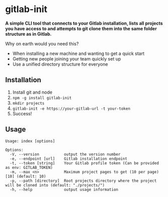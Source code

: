 # gitlab-init
**A simple CLI tool that connects to your Gitlab installation, lists all projects you have access to and attempts to git clone them into the same folder structure as in Gitlab.**

Why on earth would you need this?  
- When installing a new machine and wanting to get a quick start
- Getting new people joining your team quickly set up
- Use a unified directory structure for everyone

## Installation

1. Install git and node
2. `npm -g install gitlab-init`
3. `mkdir projects`
4. `gitlab-init -e https://your-gitlab-url -t your-token`
5. Success!

## Usage

```
Usage: index [options]

Options:
  -V, --version           output the version number
  -e, --endpoint [url]    Gitlab installation endpoint
  -t, --token [string]    Your Gitlab profile token (Can be provided as env: GITLAB_TOKEN)
  -m, --max <n>           Maximum project pages to get (10 per page) [10] (default: 10)
  -p, --path [directory]  Root projects directory where the project will be cloned into (default: "./projects/")
  -h, --help              output usage information
```
